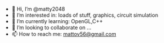 - 👋 Hi, I’m @matty2048
- 👀 I’m interested in: loads of stuff, graphics, circuit simulation
- 🌱 I’m currently learning: OpenGL,C++
- 💞️ I’m looking to collaborate on ...
- 📫 How to reach me: mattov56@gmail.com

<!---
matty2048/matty2048 is a ✨ special ✨ repository because its `README.md` (this file) appears on your GitHub profile.
You can click the Preview link to take a look at your changes.
--->
